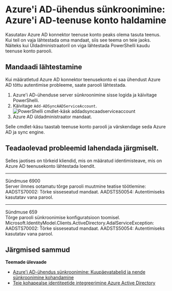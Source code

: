 <properties
    pageTitle="Azure'i AD-ühendus sünkroonimine: Azure'i AD-teenuse konto haldamine | Microsoft Azure'i"
    description="Selles teemas dokumentide teenusekonto Azure AD taastamise kohta."
    services="active-directory"
    keywords="AADSTS70002, AADSTS50054, Azure'i AD-ühenduse sünkroonimine konnektori teenuse konto parooli lähtestamine"
    documentationCenter=""
    authors="andkjell"
    manager="femila"
    editor=""/>

<tags
    ms.service="active-directory"
    ms.workload="identity"
    ms.tgt_pltfrm="na"
    ms.devlang="na"
    ms.topic="article"
    ms.date="09/01/2016"
    ms.author="billmath"/>

# <a name="azure-ad-connect-sync-how-to-manage-the-azure-ad-service-account"></a>Azure'i AD-ühendus sünkroonimine: Azure'i AD-teenuse konto haldamine
Kasutatav Azure AD konnektor teenuse konto peaks olema tasuta teenus. Kui teil on vaja lähtestada oma mandaat, siis see teema on teie jaoks. Näiteks kui Üldadministraatoril on viga lähtestada PowerShelli kaudu teenuse konto parooli.

## <a name="reset-the-credentials"></a>Mandaadi lähtestamine
Kui määratletud Azure AD konnektor teenusekonto ei saa ühendust Azure AD tõttu autentimise probleeme, saate parooli lähtestada.

1. Azure'i AD-ühenduse server sünkroonimine sisse logida ja käivitage PowerShelli.
2. Käivitage `Add-ADSyncAADServiceAccount`.  
![PowerShelli cmdlet-käsk addadsyncaadserviceaccount](./media/active-directory-aadconnectsync-howto-azureadaccount/addadsyncaadserviceaccount.png)
3. Azure AD üldadministraator mandaat.

Selle cmdlet-käsu taastab teenuse konto parooli ja värskendage seda Azure AD ja sync engine.

## <a name="known-issues-these-steps-can-solve"></a>Teadaolevad probleemid lahendada järgmiselt.
Selles jaotises on tõrkeid kliendid, mis on määratud identimisteave, mis on Azure AD teenusekonto lähtestada loendit.

-----------
Sündmuse 6900  
Server ilmnes ootamatu tõrge parooli muutmine teatise töötlemine:  
AADSTS70002: Tõrke sisseseatud mandaat. AADSTS50054: Autentimiseks kasutatav vana parool.

----------
Sündmuse 659  
Tõrge parooli sünkroonimise konfiguratsioon toomisel. Microsoft.IdentityModel.Clients.ActiveDirectory.AdalServiceException:  
AADSTS70002: Tõrke sisseseatud mandaat. AADSTS50054: Autentimiseks kasutatav vana parool.

## <a name="next-steps"></a>Järgmised sammud

**Teemade ülevaade**

- [Azure'i AD-ühendus sünkroonimine: Kuupäevatabelid ja nende sünkroonimine kohandamine](active-directory-aadconnectsync-whatis.md)
- [Teie kohapealse identiteetide integreerimine Azure Active Directory](active-directory-aadconnect.md)
